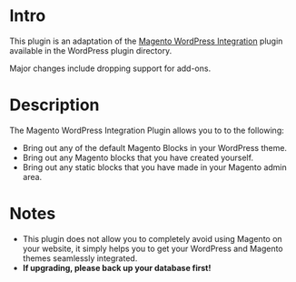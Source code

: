 Intro
===========
This plugin is an adaptation of the [Magento WordPress Integration](https://en-gb.wordpress.org/plugins/magento-wordpress-integration/) plugin available in the WordPress plugin directory.

Major changes include dropping support for add-ons.

Description
===========

The Magento WordPress Integration Plugin allows you to to the following:

*   Bring out any of the default Magento Blocks in your WordPress theme.
*   Bring out any Magento blocks that you have created yourself.
*   Bring out any static blocks that you have made in your Magento admin area.

Notes
=====

*	This plugin does not allow you to completely avoid using Magento on your website, it simply helps you to get your WordPress and Magento themes seamlessly integrated.
*	**If upgrading, please back up your database first!**